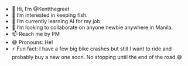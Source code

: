 - 👋 Hi, I’m @Kentthegreet
- 👀 I’m interested in keeping fish.
- 🌱 I’m currently learning AI for my job
- 💞️ I’m looking to collaborate on anyone newbie anywhere in Manila.
- 📫 Reach me by PM
- 😄 Pronouns: He!
- ⚡ Fun fact: I have a few big bike crashes but still I want to ride and probably buy a new one soon. No stopping until the end of the road.😅

<!---
Kentthegreet/Kentthegreet is a ✨ special ✨ repository because its `README.md` (this file) appears on your GitHub profile.
You can click the Preview link to take a look at your changes.
--->
